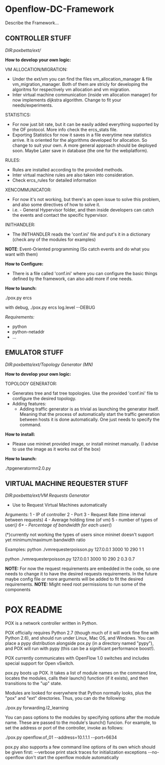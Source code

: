 Openflow-DC-Framework
=====================

Describe the Framework...


CONTROLLER STUFF
----------------
*DIR:poxbetta/ext/*

**How to develop your own logic:**

VM ALLOCATION/MIGRATION:
  - Under the ext/vm you can find the files vm_allocation_manager & file vm_migration_manager. Both of them are stricly for developing the algoritms for respectively vm allocation and vm migration.
  - Inter virtual machine communication (inside vm allocation manager) for now implements dijkstra algorithm. Change to fit your needs/experiments.

STATISTICS:
  - For now just bit rate, but it can be easily added everything supported by the OF protocol. More info check the ercs_stats file.
  - Exporting Statistics for now it saves in a file everytime new statistics arrive. It is oriented for the algorithms developed for allocation. So change to suit your own. A more general approach should be deployed soon. Maybe Later save in database (the one for the webplatform).

RULES:
  - Rules are installed according to the provided methods.
  - Inter virtual machine rules are also taken into consideration.
  - Check ercs_rules for detailed information

XENCOMMUNICATOR:
  - For now it's not working, but there's an open issue to solve this problem, and also some directives of how to solve it.
  - i.e. - General Hypervisor folder, and then inside developers can catch the events and contact the specific hypervisor.

INITHANDLER:
  - The INITHANDLER reads the 'conf.ini' file and put's it in a dictionary (check any of the modules for examples)

**NOTE**: Event-Oriented programming (So catch events and do what you want with them)


**How to Configure:**

  - There is a file called 'conf.ini' where you can configure the basic things defined by the framework, 
can also add more if one needs.


**How to launch:**

  ./pox.py ercs
  
  with debug,
    ./pox.py ercs log.level --DEBUG


*Requirements:*
  - python
  - python-netaddr
  - ...


EMULATOR STUFF
--------------
*DIR:poxbetta/ext/Topology Generator (MN)*

**How to develop your own logic:**

TOPOLOGY GENERATOR:
  - Generates tree and fat tree topologies. Use the provided 'conf.ini' file to configure the desired topology.
  - Adding features: 
    - Adding traffic generator is as trivial as launching the generator itself. Meaning that the process of automatically start the traffic generation between hosts it is done automatically. One just needs to specify the command.


**How to install:**

  - Please use mininet provided image, or install mininet manually. (I advise to use the image as it works out of the box)


**How to launch:**

  ./tpgeneratormn2.0.py
  

VIRTUAL MACHINE REQUESTER STUFF
-------------------------------
*DIR:poxbetta/ext/VM Requests Generator*

- Use to Request Virtual Machines automatically

Arguments:
  1 - IP of controller
  2 - Port
  3 - Request Rate (time interval between requests)
  4 - Average holding time (of vm)
  5 - number of types of user(*)
  6+ - Percentage of bandwidth for each user(*)

(*)currently not working the types of users since mininet doesn't support yet minimum/maximum bandwidth ratio

Examples:
  python ./vmrequesterpoisson.py 127.0.0.1 3000 10 290 1 1

  python ./vmrequesterpoisson.py 127.0.0.1 3000 10 290 2 0.3 0.7

**NOTE:** For now the request requirements are embedded in the code, so one needs to change it to have the desired requests requirements. In the future maybe config file or more arguments will be added to fit the desired requirements.
**NOTE:** Might need root permissions to run some of the components



POX README
==========

POX is a network controller written in Python.

POX officially requires Python 2.7 (though much of it will work fine
fine with Python 2.6), and should run under Linux, Mac OS, and Windows.
You can place a pypy distribution alongside pox.py (in a directory
named "pypy"), and POX will run with pypy (this can be a significant
performance boost!).

POX currently communicates with OpenFlow 1.0 switches and includes
special support for Open vSwitch.

pox.py boots up POX. It takes a list of module names on the command line,
locates the modules, calls their launch() function (if it exists), and
then transitions to the "up" state.

Modules are looked for everywhere that Python normally looks, plus the
"pox" and "ext" directories.  Thus, you can do the following:

  ./pox.py forwarding.l2_learning

You can pass options to the modules by specifying options after the module
name.  These are passed to the module's launch() funcion.  For example,
to set the address or port of the controller, invoke as follows:

  ./pox.py openflow.of_01 --address=10.1.1.1 --port=6634

pox.py also supports a few command line options of its own which should
be given first:
 --verbose      print stack traces for initialization exceptions
 --no-openflow  don't start the openflow module automatically
